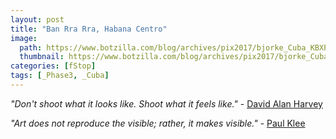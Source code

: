 ```yaml
---
layout: post
title: "Ban Rra Rra, Habana Centro"
image:
  path: https://www.botzilla.com/blog/archives/pix2017/bjorke_Cuba_KBXP8127.jpg
  thumbnail: https://www.botzilla.com/blog/archives/pix2017/bjorke_Cuba_KBXP8127.jpg
categories: [fStop]
tags: [_Phase3, _Cuba]
---
```

<i>"Don't shoot what it looks like. Shoot what it feels like."</i> - <a href="https://www.davidalanharvey.com/">David Alan Harvey</a>

<i>"Art does not reproduce the visible; rather, it makes visible."</i> - <a href="http://www.openculture.com/2016/03/3900-pages-of-paul-klees-personal-notebooks-are-now-online.html">Paul Klee</a>

